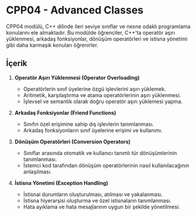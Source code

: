 # CPP04 - Advanced Classes

CPP04 modülü, C++ dilinde ileri seviye sınıflar ve nesne odaklı programlama konularını ele almaktadır. Bu modülde öğrenciler, C++'ta operatör aşırı yüklenmesi, arkadaş fonksiyonlar, dönüşüm operatörleri ve istisna yönetimi gibi daha karmaşık konuları öğrenirler.

## İçerik

1. **Operatör Aşırı Yüklenmesi (Operator Overloading)**
    
    - Operatörlerin sınıf üyelerine özgü işlevlerini aşırı yüklemek.
    - Aritmetik, karşılaştırma ve atama operatörlerinin aşırı yüklenmesi.
    - İşlevsel ve semantik olarak doğru operatör aşırı yüklemesi yapma.
2. **Arkadaş Fonksiyonlar (Friend Functions)**
    
    - Sınıfın özel erişimine sahip dış işlevlerin tanımlanması.
    - Arkadaş fonksiyonların sınıf üyelerine erişimi ve kullanımı.
3. **Dönüşüm Operatörleri (Conversion Operators)**
    
    - Sınıflar arasında otomatik ve kullanıcı tanımlı tür dönüşümlerinin tanımlanması.
    - İstemci kod tarafından dönüşüm operatörlerinin nasıl kullanılacağının anlaşılması.
4. **İstisna Yönetimi (Exception Handling)**
    
    - İstisnai durumların oluşturulması, atılması ve yakalanması.
    - İstisna hiyerarşisi oluşturma ve özel istisnaların tanımlanması.
    - Hata ayıklama ve hata mesajlarının uygun bir şekilde yönetilmesi.